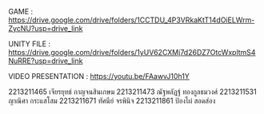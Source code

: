 GAME : https://drive.google.com/drive/folders/1CCTDU_4P3VRkaKtT14dOiELWrm-ZycNU?usp=drive_link

UNITY FILE : https://drive.google.com/drive/folders/1yUV62CXMj7d26DZ7OtcWxpltmS4NuRRE?usp=drive_link

VIDEO PRESENTATION : https://youtu.be/FAawvJ10h1Y

2213211465 เจียรยุทธ์ กาญจนสินเกษม
2213211473 ณัฐพลัฏฐ์ ทองกูลธมวงศ์
2213211531 ญาณิศา กระแสโสม
2213211671 ทัศนีย์ จรพินิจ 
2213211861 ป้องไผ่ สอดส่อง


